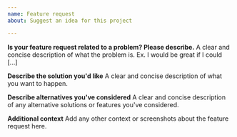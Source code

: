 ```yaml
---
name: Feature request
about: Suggest an idea for this project

---
```


**Is your feature request related to a problem? Please describe.**
A clear and concise description of what the problem is. Ex. I would be great if I could [...]

**Describe the solution you'd like**
A clear and concise description of what you want to happen.

**Describe alternatives you've considered**
A clear and concise description of any alternative solutions or features you've considered.

**Additional context**
Add any other context or screenshots about the feature request here.
